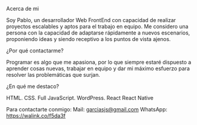 Acerca de mi

 Soy Pablo, un desarrollador Web FrontEnd con capacidad de realizar proyectos escalables y aptos para el trabajo en equipo.
 Me considero una persona con la capacidad de adaptarse rápidamente a nuevos escenarios, proponiendo ideas y siendo receptivo a los puntos de vista ajenos.

 ¿Por qué contactarme?

Programar es algo que me apasiona, por lo que siempre estaré dispuesto a aprender cosas nuevas, trabajar en equipo y dar mi máximo esfuerzo para resolver las problemáticas que surjan.

 ¿En qué me destaco?

HTML.
CSS.
Full JavaScript.
WordPress.
React
React Native

 Para contactarte conmigo:
Mail: garciasjs@gmail.com
WhatsApp: https://walink.co/f5da3f
